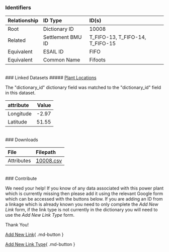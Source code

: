 ### Identifiers

| Relationship   | ID Type           | ID(s)                           |
|:---------------|:------------------|:--------------------------------|
| Root           | Dictionary ID     | 10008                           |
| Related        | Settlement BMU ID | T_FIFO-13, T_FIFO-14, T_FIFO-15 |
| Equivalent     | ESAIL ID          | FIFO                            |
| Equivalent     | Common Name       | Fifoots                         |

<br>
### Linked Datasets
##### <a href="https://osuked.github.io/Power-Station-Dictionary/datasets/plant-locations">Plant Locations</a>



The "dictionary_id" dictionary field was matched to the "dictionary_id" field in this dataset.

| attribute   |   Value |
|:------------|--------:|
| Longitude   |   -2.97 |
| Latitude    |   51.55 |


<br>
### Downloads


| File       | Filepath                                                                              |
|:-----------|:--------------------------------------------------------------------------------------|
| Attributes | [10008.csv](https://osuked.github.io/Power-Station-Dictionary/object_attrs/10008.csv) |


<br>
### Contribute

We need your help! If you know of any data associated with this power plant which is currently missing then please add it using the relevant Google form which can be accessed with the buttons below.  If you are adding an ID from a linkage which is already known you need to only complete the *Add New Link* form, if the link type is not currently in the dictionary you will need to use the *Add New Link Type* form.

Thank You!

[Add New Link](https://docs.google.com/forms/d/e/1FAIpQLSc5jRsQ7NgiLLXbwo9PUdwTQyuqbRwThltG56-o6NVSe7E_nw/viewform?usp=pp_url&entry.251912331=10008){ .md-button }

[Add New Link Type](https://docs.google.com/forms/d/e/1FAIpQLSdQfLmfOR0Vw4Z7gDQAIhBbqIifd1RuSFPKmDQpROhOqjo7ew/viewform?usp=pp_url&entry.2141539628=10008){ .md-button }